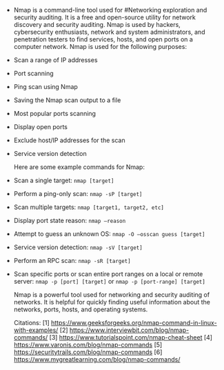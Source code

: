 - Nmap is a command-line tool used for #Networking exploration and security auditing. It is a free and open-source utility for network discovery and security auditing. Nmap is used by hackers, cybersecurity enthusiasts, network and system administrators, and penetration testers to find services, hosts, and open ports on a computer network. Nmap is used for the following purposes:
- Scan a range of IP addresses
- Port scanning
- Ping scan using Nmap
- Saving the Nmap scan output to a file
- Most popular ports scanning
- Display open ports
- Exclude host/IP addresses for the scan
- Service version detection
  
  Here are some example commands for Nmap:
- Scan a single target: ```nmap [target]```
- Perform a ping-only scan: ```nmap -sP [target]```
- Scan multiple targets: ```nmap [target1, target2, etc]```
- Display port state reason: ```nmap –reason```
- Attempt to guess an unknown OS: ```nmap -O –osscan guess [target]```
- Service version detection: ```nmap -sV [target]```
- Perform an RPC scan: ```nmap -sR [target]```
- Scan specific ports or scan entire port ranges on a local or remote server: ```nmap -p [port] [target]``` or ```nmap -p [port-range] [target]```
  
  Nmap is a powerful tool used for networking and security auditing of networks. It is helpful for quickly finding useful information about the networks, ports, hosts, and operating systems.
  
  Citations:
  [1] https://www.geeksforgeeks.org/nmap-command-in-linux-with-examples/
  [2] https://www.interviewbit.com/blog/nmap-commands/
  [3] https://www.tutorialspoint.com/nmap-cheat-sheet
  [4] https://www.varonis.com/blog/nmap-commands
  [5] https://securitytrails.com/blog/nmap-commands
  [6] https://www.mygreatlearning.com/blog/nmap-commands/